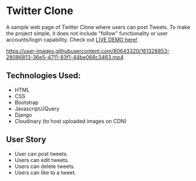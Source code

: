 # Twitter Clone
A sample web page of Twitter Clone where users can post Tweets. To make the project simple, it does not include "follow" functionality or user accounts/login capability.
Check out [LIVE DEMO here!]( https://twitter-clone-kyerstin.herokuapp.com/ )

https://user-images.githubusercontent.com/80643320/161328853-28086813-36e5-4711-83f1-44be068c3463.mp4 

## Technologies Used:
* HTML
* CSS
* Bootstrap
* Javascript/JQuery
* Django
* Cloudinary (to host uploaded images on CDN)

## User Story
* User can post tweets.
* Users can edit tweets.
* Users can delete tweets.
* Users can like to a tweet.
